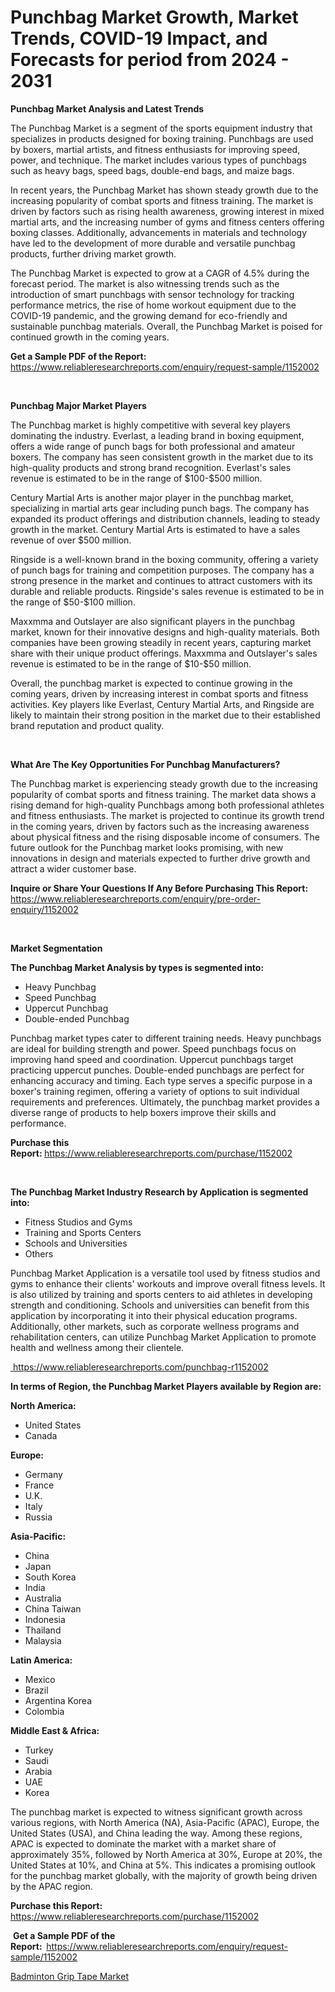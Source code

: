 <p><h1>Punchbag Market Growth, Market Trends, COVID-19 Impact, and Forecasts for period from 2024 - 2031</h1></p><p><strong>Punchbag Market Analysis and Latest Trends</strong></p>
<p><p>The Punchbag Market is a segment of the sports equipment industry that specializes in products designed for boxing training. Punchbags are used by boxers, martial artists, and fitness enthusiasts for improving speed, power, and technique. The market includes various types of punchbags such as heavy bags, speed bags, double-end bags, and maize bags.</p><p>In recent years, the Punchbag Market has shown steady growth due to the increasing popularity of combat sports and fitness training. The market is driven by factors such as rising health awareness, growing interest in mixed martial arts, and the increasing number of gyms and fitness centers offering boxing classes. Additionally, advancements in materials and technology have led to the development of more durable and versatile punchbag products, further driving market growth.</p><p>The Punchbag Market is expected to grow at a CAGR of 4.5% during the forecast period. The market is also witnessing trends such as the introduction of smart punchbags with sensor technology for tracking performance metrics, the rise of home workout equipment due to the COVID-19 pandemic, and the growing demand for eco-friendly and sustainable punchbag materials. Overall, the Punchbag Market is poised for continued growth in the coming years.</p></p>
<p><strong>Get a Sample PDF of the Report:&nbsp;</strong> <a href="https://www.reliableresearchreports.com/enquiry/request-sample/1152002">https://www.reliableresearchreports.com/enquiry/request-sample/1152002</a></p>
<p>&nbsp;</p>
<p><strong>Punchbag Major Market Players</strong></p>
<p><p>The Punchbag market is highly competitive with several key players dominating the industry. Everlast, a leading brand in boxing equipment, offers a wide range of punch bags for both professional and amateur boxers. The company has seen consistent growth in the market due to its high-quality products and strong brand recognition. Everlast's sales revenue is estimated to be in the range of $100-$500 million.</p><p>Century Martial Arts is another major player in the punchbag market, specializing in martial arts gear including punch bags. The company has expanded its product offerings and distribution channels, leading to steady growth in the market. Century Martial Arts is estimated to have a sales revenue of over $500 million.</p><p>Ringside is a well-known brand in the boxing community, offering a variety of punch bags for training and competition purposes. The company has a strong presence in the market and continues to attract customers with its durable and reliable products. Ringside's sales revenue is estimated to be in the range of $50-$100 million.</p><p>Maxxmma and Outslayer are also significant players in the punchbag market, known for their innovative designs and high-quality materials. Both companies have been growing steadily in recent years, capturing market share with their unique product offerings. Maxxmma and Outslayer's sales revenue is estimated to be in the range of $10-$50 million.</p><p>Overall, the punchbag market is expected to continue growing in the coming years, driven by increasing interest in combat sports and fitness activities. Key players like Everlast, Century Martial Arts, and Ringside are likely to maintain their strong position in the market due to their established brand reputation and product quality.</p></p>
<p>&nbsp;</p>
<p><strong>What Are The Key Opportunities For Punchbag Manufacturers?</strong></p>
<p><p>The Punchbag market is experiencing steady growth due to the increasing popularity of combat sports and fitness training. The market data shows a rising demand for high-quality Punchbags among both professional athletes and fitness enthusiasts. The market is projected to continue its growth trend in the coming years, driven by factors such as the increasing awareness about physical fitness and the rising disposable income of consumers. The future outlook for the Punchbag market looks promising, with new innovations in design and materials expected to further drive growth and attract a wider customer base.</p></p>
<p><strong>Inquire or Share Your Questions If Any Before Purchasing This Report:</strong> <a href="https://www.reliableresearchreports.com/enquiry/pre-order-enquiry/1152002">https://www.reliableresearchreports.com/enquiry/pre-order-enquiry/1152002</a></p>
<p>&nbsp;</p>
<p><strong>Market Segmentation</strong></p>
<p><strong>The Punchbag Market Analysis by types is segmented into:</strong></p>
<p><ul><li>Heavy Punchbag</li><li>Speed Punchbag</li><li>Uppercut Punchbag</li><li>Double-ended Punchbag</li></ul></p>
<p><p>Punchbag market types cater to different training needs. Heavy punchbags are ideal for building strength and power. Speed punchbags focus on improving hand speed and coordination. Uppercut punchbags target practicing uppercut punches. Double-ended punchbags are perfect for enhancing accuracy and timing. Each type serves a specific purpose in a boxer's training regimen, offering a variety of options to suit individual requirements and preferences. Ultimately, the punchbag market provides a diverse range of products to help boxers improve their skills and performance.</p></p>
<p><strong>Purchase this Report:&nbsp;</strong><a href="https://www.reliableresearchreports.com/purchase/1152002">https://www.reliableresearchreports.com/purchase/1152002</a></p>
<p>&nbsp;</p>
<p><strong>The Punchbag Market Industry Research by Application is segmented into:</strong></p>
<p><ul><li>Fitness Studios and Gyms</li><li>Training and Sports Centers</li><li>Schools and Universities</li><li>Others</li></ul></p>
<p><p>Punchbag Market Application is a versatile tool used by fitness studios and gyms to enhance their clients' workouts and improve overall fitness levels. It is also utilized by training and sports centers to aid athletes in developing strength and conditioning. Schools and universities can benefit from this application by incorporating it into their physical education programs. Additionally, other markets, such as corporate wellness programs and rehabilitation centers, can utilize Punchbag Market Application to promote health and wellness among their clientele.</p></p>
<p><a href="https://www.reliableresearchreports.com/punchbag-r1152002">&nbsp;https://www.reliableresearchreports.com/punchbag-r1152002</a></p>
<p><strong>In terms of Region, the Punchbag Market Players available by Region are:</strong></p>
<p>
    <p> <strong> North America: </strong>
        <ul>
            <li>United States</li>
            <li>Canada</li>
        </ul>
        </p> 
    <p> <strong> Europe: </strong>
        <ul>
            <li>Germany</li>
            <li>France</li>
            <li>U.K.</li>
            <li>Italy</li>
            <li>Russia</li>
        </ul>
        </p> 
    <p> <strong> Asia-Pacific: </strong>
        <ul>
            <li>China</li>
            <li>Japan</li>
            <li>South Korea</li>
            <li>India</li>
            <li>Australia</li>
            <li>China Taiwan</li>
            <li>Indonesia</li>
            <li>Thailand</li>
            <li>Malaysia</li>
        </ul>
        </p> 
    <p> <strong> Latin America: </strong>
        <ul>
            <li>Mexico</li>
            <li>Brazil</li>
            <li>Argentina Korea</li>
            <li>Colombia</li>
        </ul>
        </p> 
    <p> <strong> Middle East & Africa: </strong>
        <ul>
            <li>Turkey</li>
            <li>Saudi</li>
            <li>Arabia</li>
            <li>UAE</li>
            <li>Korea</li>
        </ul>
    </p>
    </p>
<p><p>The punchbag market is expected to witness significant growth across various regions, with North America (NA), Asia-Pacific (APAC), Europe, the United States (USA), and China leading the way. Among these regions, APAC is expected to dominate the market with a market share of approximately 35%, followed by North America at 30%, Europe at 20%, the United States at 10%, and China at 5%. This indicates a promising outlook for the punchbag market globally, with the majority of growth being driven by the APAC region.</p></p>
<p><strong>Purchase this Report: </strong><a href="https://www.reliableresearchreports.com/purchase/1152002">https://www.reliableresearchreports.com/purchase/1152002</a></p>
<p>&nbsp;<strong>Get a Sample PDF of the Report:&nbsp;&nbsp;</strong><a href="https://www.reliableresearchreports.com/enquiry/request-sample/1152002">https://www.reliableresearchreports.com/enquiry/request-sample/1152002</a></p>
<p><strong></strong></p>
<p><p><a href="https://github.com/myacatherineblakecaczo9vcsw/Market-Research-Report-List-3/blob/main/badminton-grip-tape-market.md">Badminton Grip Tape Market</a></p></p>